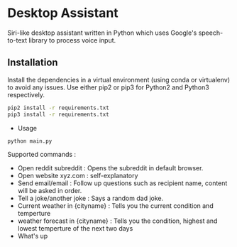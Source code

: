 # Desktop Assistant

Siri-like desktop assistant written in Python which uses Google's speech-to-text library to process voice input.
## Installation
Install the dependencies in a virtual environment (using conda or virtualenv) to avoid any issues. Use either pip2 or pip3 for Python2 and Python3 respectively.

```bash
pip2 install -r requirements.txt
pip3 install -r requirements.txt
```

* Usage

```bash
python main.py
````


Supported commands :
* Open reddit subreddit : Opens the subreddit in default browser.
* Open website xyz.com : self-explanatory
* Send email/email : Follow up questions such as recipient name, content will be asked in order.
* Tell a joke/another joke : Says a random dad joke.
* Current weather in {cityname} : Tells you the current condition and temperture
* weather forecast in {cityname} : Tells you the condition, highest and lowest temperture of the next two days
* What's up